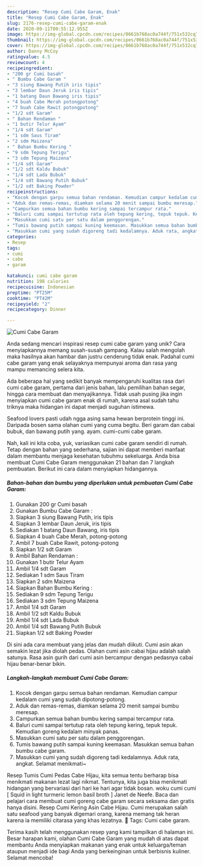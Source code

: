 ```yaml
---
description: "Resep Cumi Cabe Garam, Enak"
title: "Resep Cumi Cabe Garam, Enak"
slug: 2176-resep-cumi-cabe-garam-enak
date: 2020-09-11T00:55:12.955Z
image: https://img-global.cpcdn.com/recipes/0661b768ac0a744f/751x532cq70/cumi-cabe-garam-foto-resep-utama.jpg
thumbnail: https://img-global.cpcdn.com/recipes/0661b768ac0a744f/751x532cq70/cumi-cabe-garam-foto-resep-utama.jpg
cover: https://img-global.cpcdn.com/recipes/0661b768ac0a744f/751x532cq70/cumi-cabe-garam-foto-resep-utama.jpg
author: Danny McCoy
ratingvalue: 4.5
reviewcount: 4
recipeingredient:
- "200 gr Cumi basah"
- " Bumbu Cabe Garam "
- "3 siung Bawang Putih iris tipis"
- "3 lembar Daun Jeruk iris tipis"
- "1 batang Daun Bawang iris tipis"
- "4 buah Cabe Merah potongpotong"
- "7 buah Cabe Rawit potongpotong"
- "1/2 sdt Garam"
- " Bahan Rendaman "
- "1 butir Telur Ayam"
- "1/4 sdt Garam"
- "1 sdm Saus Tiram"
- "2 sdm Maizena"
- " Bahan Bumbu Kering "
- "9 sdm Tepung Terigu"
- "3 sdm Tepung Maizena"
- "1/4 sdt Garam"
- "1/2 sdt Kaldu Bubuk"
- "1/4 sdt Lada Bubuk"
- "1/4 sdt Bawang Putih Bubuk"
- "1/2 sdt Baking Powder"
recipeinstructions:
- "Kocok dengan garpu semua bahan rendaman. Kemudian campur kedalam cumi yang sudah dipotong-potong."
- "Aduk dan remas-remas, diamkan selama 20 menit sampai bumbu meresap."
- "Campurkan semua bahan bumbu kering sampai tercampur rata."
- "Baluri cumi sampai tertutup rata oleh tepung kering, tepuk tepuk. Kemudian goreng kedalam minyak panas."
- "Masukkan cumi satu per satu dalam penggorengan."
- "Tumis bawang putih sampai kuning keemasan. Masukkan semua bahan bumbu cabe garam."
- "Masukkan cumi yang sudah digoreng tadi kedalamnya. Aduk rata, angkat. Selamat menikmati~"
categories:
- Resep
tags:
- cumi
- cabe
- garam

katakunci: cumi cabe garam 
nutrition: 198 calories
recipecuisine: Indonesian
preptime: "PT25M"
cooktime: "PT42M"
recipeyield: "2"
recipecategory: Dinner

---
```



![Cumi Cabe Garam](https://img-global.cpcdn.com/recipes/0661b768ac0a744f/751x532cq70/cumi-cabe-garam-foto-resep-utama.jpg)

Anda sedang mencari inspirasi resep cumi cabe garam yang unik? Cara menyiapkannya memang susah-susah gampang. Kalau salah mengolah maka hasilnya akan hambar dan justru cenderung tidak enak. Padahal cumi cabe garam yang enak selayaknya mempunyai aroma dan rasa yang mampu memancing selera kita.

Ada beberapa hal yang sedikit banyak mempengaruhi kualitas rasa dari cumi cabe garam, pertama dari jenis bahan, lalu pemilihan bahan segar, hingga cara membuat dan menyajikannya. Tidak usah pusing jika ingin menyiapkan cumi cabe garam enak di rumah, karena asal sudah tahu triknya maka hidangan ini dapat menjadi suguhan istimewa.

Seafood lovers pasti udah ngga asing sama hewan berprotein tinggi ini. Daripada bosen sama olahan cumi yang cuma begitu. Beri garam dan cabai bubuk, dan bawang putih yang. ayam. cumi-cumi cabe garam.


Nah, kali ini kita coba, yuk, variasikan cumi cabe garam sendiri di rumah. Tetap dengan bahan yang sederhana, sajian ini dapat memberi manfaat dalam membantu menjaga kesehatan tubuhmu sekeluarga. Anda bisa membuat Cumi Cabe Garam menggunakan 21 bahan dan 7 langkah pembuatan. Berikut ini cara dalam menyiapkan hidangannya.

<!--inarticleads1-->

##### Bahan-bahan dan bumbu yang diperlukan untuk pembuatan Cumi Cabe Garam:

1. Gunakan 200 gr Cumi basah
1. Gunakan  Bumbu Cabe Garam :
1. Siapkan 3 siung Bawang Putih, iris tipis
1. Siapkan 3 lembar Daun Jeruk, iris tipis
1. Sediakan 1 batang Daun Bawang, iris tipis
1. Siapkan 4 buah Cabe Merah, potong-potong
1. Ambil 7 buah Cabe Rawit, potong-potong
1. Siapkan 1/2 sdt Garam
1. Ambil  Bahan Rendaman :
1. Gunakan 1 butir Telur Ayam
1. Ambil 1/4 sdt Garam
1. Sediakan 1 sdm Saus Tiram
1. Siapkan 2 sdm Maizena
1. Siapkan  Bahan Bumbu Kering :
1. Sediakan 9 sdm Tepung Terigu
1. Sediakan 3 sdm Tepung Maizena
1. Ambil 1/4 sdt Garam
1. Ambil 1/2 sdt Kaldu Bubuk
1. Ambil 1/4 sdt Lada Bubuk
1. Ambil 1/4 sdt Bawang Putih Bubuk
1. Siapkan 1/2 sdt Baking Powder


Di sini ada cara membuat yang jelas dan mudah diikuti. Cumi asin akan semakin lezat jika diolah pedas. Olahan cumi asin cabai hijau adalah salah satunya. Rasa asin gurih dari cumi asin bercampur dengan pedasnya cabai hijau benar-benar bikin. 

<!--inarticleads2-->

##### Langkah-langkah membuat Cumi Cabe Garam:

1. Kocok dengan garpu semua bahan rendaman. Kemudian campur kedalam cumi yang sudah dipotong-potong.
1. Aduk dan remas-remas, diamkan selama 20 menit sampai bumbu meresap.
1. Campurkan semua bahan bumbu kering sampai tercampur rata.
1. Baluri cumi sampai tertutup rata oleh tepung kering, tepuk tepuk. Kemudian goreng kedalam minyak panas.
1. Masukkan cumi satu per satu dalam penggorengan.
1. Tumis bawang putih sampai kuning keemasan. Masukkan semua bahan bumbu cabe garam.
1. Masukkan cumi yang sudah digoreng tadi kedalamnya. Aduk rata, angkat. Selamat menikmati~


Resep Tumis Cumi Pedas Cabe Hijau, kita semua tentu berharap bisa menikmati makanan lezat lagi nikmat. Tentunya, kita juga bisa menikmati hidangan yang bervariasi dari hari ke hari agar tidak bosan. woku cumi cumi [ Squid in light turmeric lemon basil broth ] Janet de Neefe. Baca dan pelajari cara membuat cumi goreng cabe garam secara seksama dan gratis hanya disini. Resep Cumi Kering Asin Cabe Hijau. Cumi merupakan salah satu seafood yang banyak digemari orang, karena memang tak heran karena ia memiliki citarasa yang khas lezatnya.  Tags: Cumi cabe garam. 

Terima kasih telah menggunakan resep yang kami tampilkan di halaman ini. Besar harapan kami, olahan Cumi Cabe Garam yang mudah di atas dapat membantu Anda menyiapkan makanan yang enak untuk keluarga/teman ataupun menjadi ide bagi Anda yang berkeinginan untuk berbisnis kuliner. Selamat mencoba!
